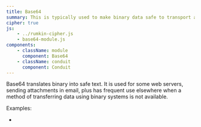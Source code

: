 ```yaml
---
title: Base64
summary: This is typically used to make binary data safe to transport as strictly text.
cipher: true
js:
    - ../rumkin-cipher.js
    - base64-module.js
components:
    - className: module
      component: Base64
    - className: conduit
      component: Conduit
---
```


Base64 translates binary into safe text. It is used for some web servers, sending attachments in email, plus has frequent use elsewhere when a method of transferring data using binary systems is not available.

Examples:

-   <span class="conduit" data-label="Wikipedia" data-topic="base64" data-payload-direction="DECRYPT" data-payload-input="TWFueSBoYW5kcyBtYWtlIGxpZ2h0IHdvcmsu"></span>

<div class="module"></div>
